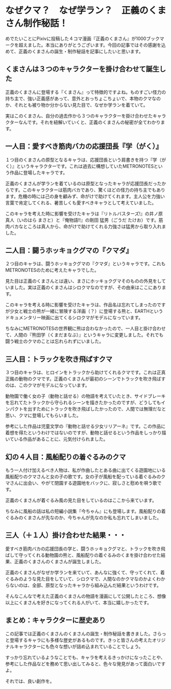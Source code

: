 # なぜクマ？　なぜ学ラン？　正義のくまさん制作秘話！

めでたいことにPixivに投稿した４コマ漫画『正義のくまさん』が1000ブックマークを超えました。本当にありがとうございます。今回の記事ではその感謝を込めて、正義のくまさんの誕生・制作秘話を記事にしたいと思います。

## くまさんは３つのキャラクターを掛け合わせて誕生した

正義のくまさんに登場する『くまさん』って特徴的ですよね。ものすごい怪力の持ち主で、強い正義感があって、意外とおっちょこちょいで、本物のクマなのか、それとも被り物か分からない見た目で、なぜか学ランを着ていて。

実はこのくまさん、自分の過去作から３つのキャラクターを掛け合わせたキャラクターなんです。それを紐解いていくと、正義のくまさんの秘密が全てわかります。

## 一人目：愛すべき筋肉バカの応援団長『学（がく）』

１つ目のくまさんの原型となるキャラは、応援団長という肩書きを持つ『学（がく）』というキャラクターです。これは過去に構想していたMETRONOTESという作品に登場したキャラです。

正義のくまさんが学ランを着ているのは原型となったキャラが応援団長だったからです。このキャラクターは筋肉バカであり、驚くほどの怪力の持ち主でもあります。危機の時には己の身を顧みず、命がけで助けてくれます。主人公を力強い言葉で肯定してくれる、暑苦しくも愛すべきキャラとして考えていました。

このキャラを考えた時に影響を受けたキャラは『リトルバスターズ!』の井ノ原 真人（いのはら まさと）と『俺物語!!』の剛田 猛男（ごうだ たけお）です。筋肉バカなところは真人から、命がけで助けてくれる力強さは猛男から取り入れました。

## 二人目：闘うホッキョクグマの『クマダ』

２つ目のキャラは、闘うホッキョクグマの『クマダ』というキャラです。これもMETRONOTESのために考えたキャラでした。

見た目は正義のくまさんとは違い、まさにホッキョクグマそのものの外見をしていました。実は正義のくまさんはシロクマなのですが、その由来はここにあります。

このキャラを考える時に影響を受けたキャラは、作品名は忘れてしまったのですが少女と戦士の熊が一緒に冒険する洋画（？）に登場する熊と、EARTHというドキュメンタリー映画に出てくるシロクマがモデルになっています。

ちなみにMETRONOTESの世界観に熊は合わなかったので、一人目と掛け合わせて、人間の『熊田学（くまだまなぶ）』というキャラに変更しました。それでも闘う戦士のクマのことは忘れられずにいました。

## 三人目：トラックを吹き飛ばすクマ

３つ目のキャラは、ヒロインをトラックから助けてくれるクマです。これは正真正銘の動物のクマです。正義のくまさんが最初のシーンでトラックを吹き飛ばすのは、このクマがモデルになっています。

動物園で働く女の子（動物と話せる）の物語を考えていたとき、サイドブレーキを忘れてたトラックから守られるシーンを描きたかったのですが、どうしてもインパクトを出すためにトラックを吹き飛ばしたかったので、人間では無理だなと思い、クマに登場してもらいました。

参考にした作品は児童文学の『動物と話せる少女リリアーネ』です。この作品に着想を得たというわけではないのですが、動物と話せるという作品をしっかり描いている作品があることに、元気付けられました。

## 幻の４人目：風船配りの着ぐるみのクマ

もう一人付け加えるべき人物は、私が作曲したとある曲に出てくる遊園地にいる風船配りのクマさんと女の子の歌です。女の子が風船を配っている着ぐるみのクマさんに出会い、やがて閉園する遊園地をバックに、寂しさと慰めを唄う歌です。

正義のくまさんが着ぐるみ風の見た目をしているのはここから来ています。

ちなみに風船の話は私の短編小説集『今ちゃん』にも登場します。風船配りの着ぐるみのくまさんが先なのか、今ちゃんが先なのか私も忘れてしまいました。

## 三人（＋１人）掛け合わせた結果・・・

愛すべき筋肉バカの応援団長の学と、闘うホッキョクグマと、トラックを吹き飛ばして守ってくれる動物園の熊と、風船配りの着ぐるみのくまを掛け合わせた結果、正義のくまさんのくまさんが誕生しました。

正義のくまさんがなぜか学ランを来ていて、あんなに強くて、守ってくれて、着ぐるみのような見た目をしていて、シロクマで、人間なのかクマなのかよくわからないのは、全部、原型となったキャラから組み込んだ結果というわけです。

そんなこんなで考えた正義のくまさんの物語を漫画にして公開したところ、想像以上にくまさんを好きになってくれる人がいて、本当に嬉しかったです。

## まとめ：キャラクターに歴史あり

この記事では正義のくまさんのくまさんの誕生・制作秘話を書きました。さらっと登場するキャラにも多様な歴史があるものです。きっと皆さんの考えたオリジナルキャラクターにも色々な想いが詰め込まれていることでしょう。

すっかり忘れているようなことでも、キャラを考えるきっかけになったことや、参考にした作品などを務めて思い出してみると、色々な発見があって面白いですよ。

それでは、良い創作を。